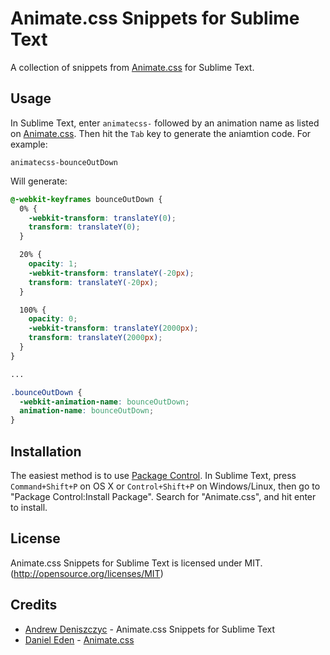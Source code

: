 # Animate.css Snippets for Sublime Text
A collection of snippets from [Animate.css](https://daneden.github.io/animate.css/ "Animate.css") for Sublime Text.

## Usage
In Sublime Text, enter `animatecss-` followed by an animation name as listed on  [Animate.css](https://daneden.github.io/animate.css/ "Animate.css"). Then hit the `Tab` key to generate the aniamtion code. For example:

```
animatecss-bounceOutDown
```
Will generate: 
```css
@-webkit-keyframes bounceOutDown {
  0% {
    -webkit-transform: translateY(0);
    transform: translateY(0);
  }

  20% {
    opacity: 1;
    -webkit-transform: translateY(-20px);
    transform: translateY(-20px);
  }

  100% {
    opacity: 0;
    -webkit-transform: translateY(2000px);
    transform: translateY(2000px);
  }
}

...

.bounceOutDown {
  -webkit-animation-name: bounceOutDown;
  animation-name: bounceOutDown;
}
```

## Installation
The easiest method is to use [Package Control](https://sublime.wbond.net/ "Package Control").  In Sublime Text, press `Command+Shift+P` on OS X or  `Control+Shift+P` on Windows/Linux, then go to "Package Control:Install Package". Search for "Animate.css", and hit enter to install.

## License
Animate.css Snippets for Sublime Text is licensed under MIT. (http://opensource.org/licenses/MIT)

## Credits
- [Andrew Deniszczyc](http://andrewdeniszczyc.com/ "Andrew Deniszczyc") - Animate.css Snippets for Sublime Text
- [Daniel Eden](http://daneden.me/ "Daniel Eden") - [Animate.css](https://daneden.github.io/animate.css/ "Animate.css")